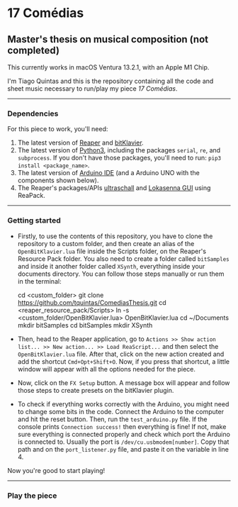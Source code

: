 # 17 Comédias
## Master's thesis on musical composition (not completed)
This currently works in macOS Ventura 13.2.1, with an Apple M1 Chip.

I'm Tiago Quintas and this is the repository containing all the code and sheet music necessary to run/play my piece _17 Comédias_.

---

### Dependencies
For this piece to work, you'll need:
1. The latest version of [Reaper](https://www.reaper.fm) and [bitKlavier](https://bitklavier.com).
2. The latest version of [Python3](https://www.python.org), including the packages ``serial``, ``re``, and ``subprocess``. If you don't have those packages, you'll need to run: ``pip3 install <package_name>``.
3. The latest version of [Arduino IDE](https://www.arduino.cc/en/software) (and a Arduino UNO with the components shown below).
4. The Reaper's packages/APIs [ultraschall](https://ultraschall.fm/api/) and [Lokasenna GUI](https://jalovatt.github.io/scythe/#/) using ReaPack.

---

### Getting started
- Firstly, to use the contents of this repository, you have to clone the repository to a custom folder, and then create an alias of the ``OpenBitKlavier.lua`` file inside the Scripts folder, on the Reaper's Resource Pack folder. You also need to create a folder called ``bitSamples`` and inside it another folder called ``XSynth``, everything inside your documents directory. You can follow those steps manually or run them in the terminal:

    cd <custom_folder>
    git clone https://github.com/tquintas/ComediasThesis.git
    cd <reaper_resource_pack/Scripts>
    ln -s <custom_folder/OpenBitKlavier.lua> OpenBitKlavier.lua
    cd ~/Documents
    mkdir bitSamples
    cd bitSamples
    mkdir XSynth

- Then, head to the Reaper application, go to ```Actions >> Show action list... >> New action... >> Load ReaScript...``` and then select the ``OpenBitKlavier.lua`` file. After that, click on the new action created and add the shortcut ``Cmd+Opt+Shift+O``. Now, if you press that shortcut, a little window will appear with all the options needed for the piece.

- Now, click on the ``FX Setup`` button. A message box will appear and follow those steps to create presets on the bitKlavier plugin.

- To check if everything works correctly with the Arduino, you might need to change some bits in the code. Connect the Arduino to the computer and hit the reset button. Then, run the ``test_arduino.py`` file. If the console prints ``Connection success!`` then everything is fine! If not, make sure everything is connected properly and check which port the Arduino is connected to. Usually the port is ``/dev/cu.usbmodem[number]``. Copy that path and on the ``port_listener.py`` file, and paste it on the variable in line 4.

Now you're good to start playing!

---

### Play the piece

